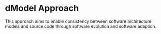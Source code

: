 # dModel Approach
This approach aims to enable consistency between software architecture models and source code through software evolution and software adaption.
